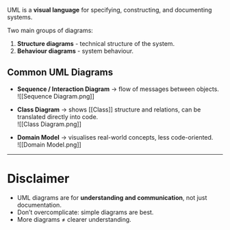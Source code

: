UML is a **visual language** for specifying, constructing, and documenting systems.

Two main groups of diagrams:

1. **Structure diagrams** - technical structure of the system.
2. **Behaviour diagrams** - system behaviour.

## Common UML Diagrams

- **Sequence / Interaction Diagram** → flow of messages between objects.  
![[Sequence Diagram.png]]

- **Class Diagram** → shows [[Class]] structure and relations, can be translated directly into code.  
![[Class Diagram.png]]

- **Domain Model** → visualises real-world concepts, less code-oriented.  
![[Domain Model.png]]
    

---

# Disclaimer

- UML diagrams are for **understanding and communication**, not just documentation.
- Don’t overcomplicate: simple diagrams are best.
- More diagrams ≠ clearer understanding.